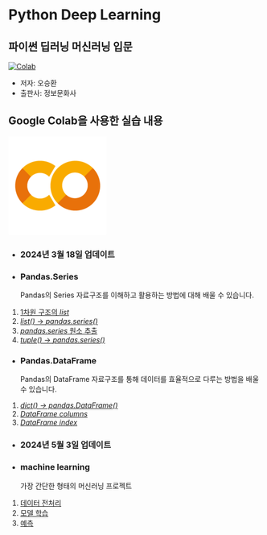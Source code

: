 # Python Deep Learning

## 파이썬 딥러닝 머신러닝 입문
[![Colab](https://contents.kyobobook.co.kr/sih/fit-in/458x0/pdt/9788956749006.jpg)](https://product.kyobobook.co.kr/detail/S000000833261)
- 저자: 오승환
- 출판사: 정보문화사

## Google Colab을 사용한 실습 내용
[![Colab](https://github.com/CutTheWire/Python_Deep_Learing/blob/main/Colab.png)](https://colab.research.google.com/drive/1uzc6p9z70vtzvwbqFbxqH5arG5JXMkIv?usp=drive_link)


- ### 2024년 3월 18일 업데이트

- ### Pandas.Series
  Pandas의 Series 자료구조를 이해하고 활용하는 방법에 대해 배울 수 있습니다.
1. [1차원 구조의 *list*](https://colab.research.google.com/drive/1hHhGqN0zIAI6isdldb1gOvD_Xz97Okws#scrollTo=xY8Pia8lXtVd)
2. [*list()* → *pandas.series()*](https://colab.research.google.com/drive/1hHhGqN0zIAI6isdldb1gOvD_Xz97Okws#scrollTo=iWe_Rm5UX3Tn)
3. [*pandas.series* 원소 추출](https://colab.research.google.com/drive/1hHhGqN0zIAI6isdldb1gOvD_Xz97Okws#scrollTo=Qsh6ko0ZYnMV)
4. [*tuple()* → *pandas.series()*](https://colab.research.google.com/drive/1hHhGqN0zIAI6isdldb1gOvD_Xz97Okws#scrollTo=PQIHcNeFZdTc)

- ### Pandas.DataFrame
  Pandas의 DataFrame 자료구조를 통해 데이터를 효율적으로 다루는 방법을 배울 수 있습니다.
1. [*dict() → pandas.DataFrame()*](https://colab.research.google.com/drive/1hHhGqN0zIAI6isdldb1gOvD_Xz97Okws#scrollTo=a427uYGpjUMm)
2. [*DataFrame columns*](https://colab.research.google.com/drive/1hHhGqN0zIAI6isdldb1gOvD_Xz97Okws#scrollTo=et24NUdMnQoK)
3. [*DataFrame index*](https://colab.research.google.com/drive/1hHhGqN0zIAI6isdldb1gOvD_Xz97Okws#scrollTo=pMesY2S0unv4)

- ### 2024년 5월 3일 업데이트

- ### machine learning
  가장 간단한 형태의 머신러닝 프로젝트
1. [데이터 전처리](https://colab.research.google.com/drive/1BgZzBxejLFdE4hhfdwuLj7n_LaPii_Jo#scrollTo=ILUzkMXhleeK)
2. [모델 학습](https://colab.research.google.com/drive/1BgZzBxejLFdE4hhfdwuLj7n_LaPii_Jo#scrollTo=tkIvCX4RlkxK)
3. [예측](https://colab.research.google.com/drive/1BgZzBxejLFdE4hhfdwuLj7n_LaPii_Jo#scrollTo=ND8-dwSrsU-Q)
